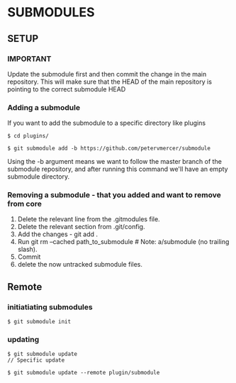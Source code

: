# SUBMODULES
## SETUP

### IMPORTANT

Update the submodule first and then commit the change in the main repository.  This will make sure that the HEAD of the main repository is pointing to the correct submodule HEAD

### Adding a submodule

If you want to add the submodule to a specific directory like plugins 

```text
$ cd plugins/
```

```text
$ git submodule add -b https://github.com/petervmercer/submodule
```
Using the -b argument means we want to follow the master branch of the submodule repository, and after running this command we'll have an empty submodule directory.

### Removing a submodule - that you added and want to remove from core

1. Delete the relevant line from the .gitmodules file.
2. Delete the relevant section from .git/config.
3. Add the changes - git add .
4. Run git rm –cached path_to_submodule # Note: a/submodule (no trailing slash).
5. Commit
6. delete the now untracked submodule files.

## Remote

### initiatiating submodules

```text
$ git submodule init
```

### updating

```text
$ git submodule update
// Specific update

$ git submodule update --remote plugin/submodule
```
